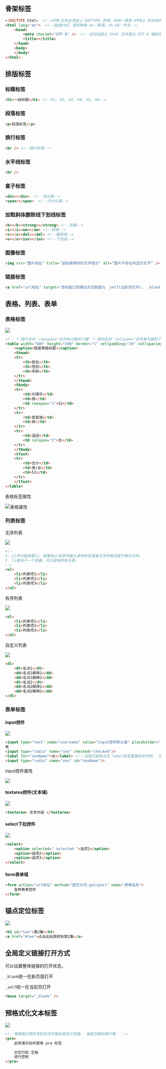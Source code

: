 ## 骨架标签

```html
<!DOCTYPE html>  <!--HTML文件必须加上 DOCTYPE 声明，并统一使用 HTML5 的文档声明-->
<html lang="en">  <!--指定html 语言种类 en：英语，zh-CN：中文-->
	<head>
		<meta charset="UTF-8" />  <!--这句话是让 html 文件是以 UTF-8 编码保存的， 浏览器根据编码去解码对应的html内容-->
		<title></title>
	</head>
	<body>
	</body>
</html>
```



## 排版标签

### 标题标签

```html
<h1>一级标题</h1> <!--h1, h2, h3, h4, h5, h6-->
```

### 段落标签

```html
<p>段落标签</p>
```

### 换行标签

```html
<br /> <!--换行标签-->
```

### 水平线标签

```html
<hr />
```

### 盒子标签

```html
<div></div>  <!--块元素-->
<span></span>  <!--行内元素-->
```

### 加粗斜体删除线下划线标签

```html
<b></b><strong></strong> <!--加粗-->
<i></i><em></em> <!--斜体-->
<s></s><del></del> <!--删除线-->
<u></u><ins></ins> <!--下划线-->
```

### 图像标签

```html
<img src="图片地址" title="鼠标悬停时的文字提示" alt=“图片不存在时显示文字” />
```

### 链接标签

```html
<a href="url地址" target="目标窗口的弹出方式取值为 _self(当前页打开)， _blank(在新窗口打开)"></a>
```

## 表格、列表、表单

### 表格标签

![](https://xuanzhimennodemd.oss-cn-beijing.aliyuncs.com/HTML/%E8%A1%A8%E6%A0%BC%E6%A0%87%E7%AD%BE.png)

```html
<!-- * 跨行合并：rowspan="合并单元格的个数" * 跨列合并：colspan="合并单元格的个数" -->
<table width="500" height="200" border="1" cellpadding="20" cellspacing="0" align="center">
    <caption>我是表格标题</caption>
    <thead>
    <tr>
        <th>姓名</th>
        <th>性别</th>
        <th>年龄</th>
    </tr>
    </thead>
    <tbody>
    <tr>
        <td>刘德华</td>
        <td>男</td>
        <td rowspan="2">52</td>
    </tr>
    <tr>
        <td>郭富城</td>
        <td>男</td>
    </tr>
    <tr>
        <td>滋润</td>
        <td colspan="2">无</td>
    </tr>
    </tbody>
    <tfoot>
    <tr>
        <td>合计</td>
        <td>男/女</td>
        <td>52</td>
    </tr>
    </tfoot>
</table>
```



表格标签属性

  ![表格属性](https://xuanzhimennodemd.oss-cn-beijing.aliyuncs.com/HTML/%E8%A1%A8%E6%A0%BC%E6%A0%87%E7%AD%BE%E5%B1%9E%E6%80%A7.jpg)   

### 列表标签

无序列表

![](https://xuanzhimennodemd.oss-cn-beijing.aliyuncs.com/HTML/%E6%97%A0%E5%BA%8F%E5%88%97%E8%A1%A8%E6%A0%87%E7%AD%BE.png)

```html
<!--
1. ul中只能嵌套li，直接在ul标签中输入其他标签或者文字的做法是不被允许的。
2. li相当于一个容器，可以容纳所有元素。
-->
<ul>
    <li>列表项1</li>
    <li>列表项2</li>
    <li>列表项3</li>
</ul>
```

有序列表

![](https://xuanzhimennodemd.oss-cn-beijing.aliyuncs.com/HTML/%E6%9C%89%E5%BA%8F%E5%88%97%E8%A1%A8%E6%A0%87%E7%AD%BE.png)

```html
<ol>
    <li>列表项1</li>
    <li>列表项2</li>
    <li>列表项3</li>
</ol>
```

自定义列表

![](https://xuanzhimennodemd.oss-cn-beijing.aliyuncs.com/HTML/%E8%87%AA%E5%AE%9A%E4%B9%89%E5%88%97%E8%A1%A8.png)

```html
<dl>
    <dt>名词1</dt>
    <dd>名词1解释1</dd>
    <dd>名词1解释2</dd>
    <dt>名词2</dt>
    <dd>名词2解释1</dd>
    <dd>名词2解释2</dd>
</dl>
```

### 表单标签

#### input控件

![](https://xuanzhimennodemd.oss-cn-beijing.aliyuncs.com/HTML/%E8%A1%A8%E5%8D%95%E6%8E%A7%E5%88%B6input%E5%8F%8Alable%E7%BB%91%E5%AE%9Ainput.gif)

```html
<input type="text" name="username" value="input控件默认值" placeholder="开始搜索吧！">
男
<input type="radio" name="sex" checked="checked"/>
<label for="sexName">女</label> <!--当我们鼠标点击 label标签里面的文字时， 光标会定位到指定的表单里面-->
<input type="radio" name="sex" id="sexName"/>
```

input控件属性

![](https://xuanzhimennodemd.oss-cn-beijing.aliyuncs.com/HTML/%E8%A1%A8%E5%8D%95%E6%A0%87%E7%AD%BE-input%E6%8E%A7%E5%88%B6%E5%B1%9E%E6%80%A7.jpg)

#### textarea控件(文本域)  

![](https://xuanzhimennodemd.oss-cn-beijing.aliyuncs.com/HTML/%E8%A1%A8%E5%8D%95%E6%8E%A7%E4%BB%B6-textarea%E6%96%87%E6%9C%AC%E5%9F%9F.png)

```html
<textarea> 文本内容 </textarea>
```

#### select下拉控件

![](https://xuanzhimennodemd.oss-cn-beijing.aliyuncs.com/HTML/%E4%B8%8B%E6%8B%89%E6%8E%A7%E4%BB%B6select.gif)

```html
<select>
    <option selected=" selected ">选项1</option>
    <option>选项2</option>
    <option>选项3</option>
</select>
```

#### form表单域

```html
<form action="url地址" method="提交方式:get/post" name="表单名称">
    各种表单控件
</form>
```

## 锚点定位标签

![](https://xuanzhimennodemd.oss-cn-beijing.aliyuncs.com/HTML/%E9%94%9A%E7%82%B9%E5%AE%9A%E4%BD%8D.gif)

```html
<h3 id="two">第2集</h3>
<a href="#two">点击此处跳转到第2集</a>
```

## 全局定义链接打开方式

可以设置整体链接的打开状态，

`_blank`统一在新页面打开

`_self`统一在当前页打开

```html
<base target="_blank" />
```

## 预格式化文本标签

![](https://xuanzhimennodemd.oss-cn-beijing.aliyuncs.com/HTML/%E9%A2%84%E6%A0%BC%E5%BC%8F%E5%8C%96%E6%96%87%E6%9C%AC%E6%A0%87%E7%AD%BE.png)

```html
<!--按照我们预先写好的文字格式来显示页面， 保留空格和换行等。 -->
<pre>
    此例演示如何使用 pre 标签 
    
    对空行和 空格 
    进行控制 
</pre>
```